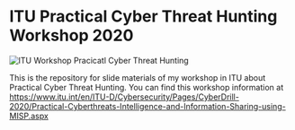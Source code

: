 # ITU Practical Cyber Threat Hunting Workshop 2020

![ITU Workshop Pracicatl Cyber Threat Hunting](https://github.com/digitoktavianto/slide-presentation/raw/main/ITU-Cyber-Threat-Hunting-Worskhop-2020/ITU-Practical-Cyber-Threat-Hunting.jpg)

This is the repository for slide materials of my workshop in ITU about Practical Cyber Threat Hunting. You can find this workshop information at https://www.itu.int/en/ITU-D/Cybersecurity/Pages/CyberDrill-2020/Practical-Cyberthreats-Intelligence-and-Information-Sharing-using-MISP.aspx


